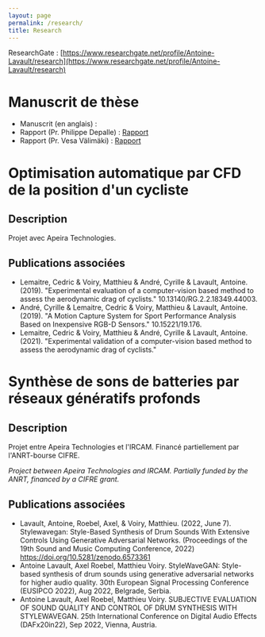 ```yaml
---
layout: page
permalink: /research/
title: Research
---
```


ResearchGate : [https://www.researchgate.net/profile/Antoine-Lavault/research](https://www.researchgate.net/profile/Antoine-Lavault/research)

# Manuscrit de thèse

* Manuscrit (en anglais) :
* Rapport (Pr. Philippe Depalle) : [Rapport](../assets/data/rapport__ED130_LAVAULT_Antoine_140721Depalle.pdf)
* Rapport (Pr. Vesa Välimäki) : [Rapport](../assets/data/rapport__ED130_LAVAULT_Antoine_140721(3).pdf)


# Optimisation automatique par CFD de la position d'un cycliste

## Description

Projet avec Apeira Technologies.

## Publications associées
- Lemaitre, Cedric & Voiry, Matthieu & André, Cyrille & Lavault, Antoine. (2019). "Experimental evaluation of a computer-vision based method to assess the aerodynamic drag of cyclists." 10.13140/RG.2.2.18349.44003. 
- André, Cyrille & Lemaitre, Cedric & Voiry, Matthieu & Lavault, Antoine. (2019). "A Motion Capture System for Sport Performance Analysis Based on Inexpensive RGB-D Sensors." 10.15221/19.176. 
- Lemaitre, Cedric & Voiry, Matthieu & André, Cyrille & Lavault, Antoine. (2021). "Experimental validation of a computer-vision based method to assess the aerodynamic drag of cyclists."

# Synthèse de sons de batteries par réseaux génératifs profonds

## Description

Projet entre Apeira Technologies et l'IRCAM. Financé partiellement par l'ANRT-bourse CIFRE.

*Project between Apeira Technologies and IRCAM. Partially funded by the ANRT, financed by a CIFRE grant.*

## Publications associées

- Lavault, Antoine, Roebel, Axel, & Voiry, Matthieu. (2022, June 7). Stylewavegan: Style-Based Synthesis of Drum Sounds With Extensive Controls Using Generative Adversarial Networks. (Proceedings of the 19th Sound and Music Computing Conference, 2022) https://doi.org/10.5281/zenodo.6573361
- Antoine Lavault, Axel Roebel, Matthieu Voiry. StyleWaveGAN: Style-based synthesis of drum sounds using generative adversarial networks for higher audio quality. 30th European Signal Processing Conference (EUSIPCO 2022), Aug 2022, Belgrade, Serbia. 
- Antoine Lavault, Axel Roebel, Matthieu Voiry. SUBJECTIVE EVALUATION OF SOUND QUALITY AND CONTROL OF DRUM SYNTHESIS WITH STYLEWAVEGAN. 25th International Conference on Digital Audio Effects (DAFx20in22), Sep 2022, Vienna, Austria. 

